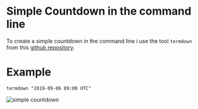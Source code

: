 # Simple Countdown in the command line 

To create a simple countdown in the command line i use the tool ```termdown``` from this [github repository](https://github.com/trehn/termdown). 

# Example 

```termdown "2019-09-06 09:00 UTC"```

![simple countdown](../media/simple_countdown.png)
